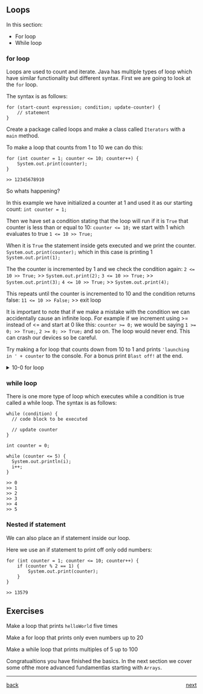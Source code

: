 ## Loops

In this section:

-   For loop
-   While loop

### for loop

Loops are used to count and iterate. Java has multiple types of loop which have similar functionality but different syntax. First we are going to look at the `for` loop.

The syntax is as follows:

```
for (start-count expression; condition; update-counter) {
    // statement
}
```

Create a package called loops and make a class called `Iterators` with a `main` method.

To make a loop that counts from 1 to 10 we can do this:

```
for (int counter = 1; counter <= 10; counter++) {
    System.out.print(counter);
}

>> 12345678910
```

So whats happening?

In this example we have initialized a counter at 1 and used it as our starting count:
`int counter = 1;`

Then we have set a condition stating that the loop will run if it is `True` that counter is less than or equal to 10:
`counter <= 10;` we start with 1 which evaluates to true `1 <= 10 >> True;`

When it is `True` the statement inside gets executed and we print the counter.
`System.out.print(counter);` which in this case is printing 1 `System.out.print(1);`

The the counter is incremented by 1 and we check the condition again:
`2 <= 10 >> True;` >> `System.out.print(2);`
`3 <= 10 >> True;` >> `System.out.print(3);`
`4 <= 10 >> True;` >> `System.out.print(4);`

This repeats until the counter is incremented to 10 and the condition returns false:
`11 <= 10 >> False;` >> exit loop

It is important to note that if we make a mistake with the condition we can accidentally cause an infinite loop. For example if we increment using >= instead of <= and start at 0 like this: `counter >= 0;` we would be saying `1 >= 0; >> True;`, `2 >= 0; >> True;` and so on. The loop would never end. This can crash our devices so be careful.

Try making a for loop that counts down from 10 to 1 and prints `'launching in ' + counter` to the console. For a bonus print `Blast off!` at the end.

<details>
<summary>10-0 for loop</summary>

```
public class Iterators {
    public static void main(String[] args) {
        for (int counter = 10; counter >= 1; counter--) {
            System.out.println("launching in " + counter);
        }
        System.out.println("Blast off!");
    }
}
```

</details>

### while loop

There is one more type of loop which executes while a condition is true called a while loop. The syntax is as follows:

```
while (condition) {
  // code block to be executed

  // update counter
}
```

```
int counter = 0;

while (counter <= 5) {
  System.out.println(i);
  i++;
}

>> 0
>> 1
>> 2
>> 3
>> 4
>> 5
```

### Nested if statement

We can also place an if statement inside our loop.

Here we use an if statement to print off only odd numbers:

```
for (int counter = 1; counter <= 10; counter++) {
    if (counter % 2 == 1) {
        System.out.print(counter);
    }
}

>> 13579
```

## Exercises

Make a loop that prints `helloWorld` five times

Make a for loop that prints only even numbers up to 20

Make a while loop that prints multiples of 5 up to 100

Congratualtions you have finished the basics. In the next section we cover some ofthe more advanced fundamentlas starting with `Arrays`.

---

[back](../README.md) <span style="float: right;">[next](../04_advanced-fundamentals/README.md)</span>

